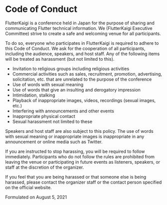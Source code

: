 # Code of Conduct

FlutterKaigi is a conference held in Japan for the purpose of sharing and communicating Flutter technical information. We (FlutterKaigi Executive Committee) strive to create a safe and welcoming venue for all participants.

To do so, everyone who participates in FlutterKaigi is required to adhere to this Code of Conduct. We ask for the cooperation of all participants, including the audience, speakers, and host staff. Any of the following items will be treated as harassment (but not limited to this).

- Invitation to religious groups including religious activities
- Commercial activities such as sales, recruitment, promotion, advertising, solicitation, etc. that are unrelated to the purpose of the conference
- Use of words with sexual meaning
- Use of words that give an insulting and derogatory impression
- Intimidation, stalking
- Playback of inappropriate images, videos, recordings (sexual images, etc.)
- Interfering with announcements and other events
- Inappropriate physical contact
- Sexual harassment not limited to these

Speakers and host staff are also subject to this policy. The use of words with sexual meaning or inappropriate images is inappropriate in any announcement or online media such as Twitter.

If you are instructed to stop harassing, you will be required to follow immediately. Participants who do not follow the rules are prohibited from leaving the venue or participating in future events as listeners, speakers, or staff at the discretion of the organizer.

If you feel that you are being harassed or that someone else is being harassed, please contact the organizer staff or the contact person specified on the official website.

Formulated on August 5, 2021
